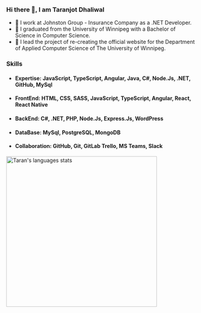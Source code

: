 ### Hi there 👋, I am Taranjot Dhaliwal

- 🍎 I work at Johnston Group - Insurance Company as a .NET Developer. 
- 🌱 I graduated from the University of Winnipeg with a Bachelor of Science in Computer Science.  
- 🔭 I lead the project of re-creating the official website for the Department of Applied Computer Science of The University of Winnipeg.

### Skills
- #### Expertise: JavaScript, TypeScript, Angular, Java, C#, Node.Js, .NET, GitHub, MySql
- #### FrontEnd: HTML, CSS, SASS, JavaScript, TypeScript, Angular, React, React Native
- #### BackEnd: C#, .NET, PHP, Node.Js, Express.Js, WordPress
- #### DataBase: MySql, PostgreSQL, MongoDB
- #### Collaboration: GitHub, Git, GitLab Trello, MS Teams, Slack
<!--
**Taran-47/Taran-47** is a ✨ _special_ ✨ repository because its `README.md` (this file) appears on your GitHub profile.

Here are some ideas to get you started:

- 🔭 I’m currently working on ...
- 🌱 I’m currently learning ...
- 👯 I’m looking to collaborate on ...
- 🤔 I’m looking for help with ...
- 💬 Ask me about ...
- 📫 How to reach me: ...
- 😄 Pronouns: ...
- ⚡ Fun fact: ...
-->

<img  width="400" alt="Taran's languages stats" src="https://github-readme-stats.vercel.app/api/top-langs/?username=Taran-Dhaliwal&langs_count=10&theme=tokyonight&layout=compact" >
